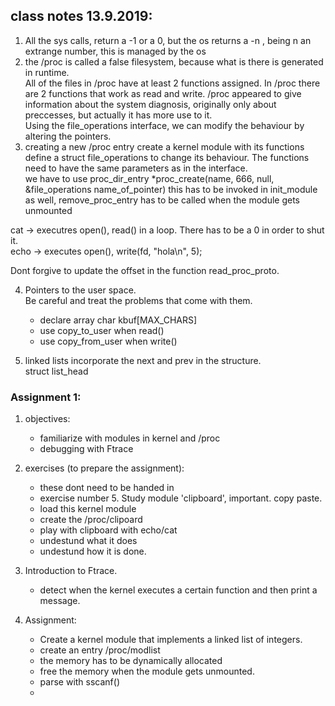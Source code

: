 ## class notes 13.9.2019:

1. All the sys calls, return a -1 or a 0, but the os returns a -n , being n an extrange number, this is managed by the os
2. the /proc is called a false filesystem, because what is there is generated in runtime.  
All of the files in /proc have at least 2 functions assigned. In /proc there are 2 functions that work as read and write. 
/proc appeared to give information about the system diagnosis, originally only about preccesses, but actually it has more use to it.  
Using the file_operations interface, we can modify the behaviour by altering the pointers.  
3. creating a new /proc entry
create a kernel module with its functions  
define a struct file_operations to change its behaviour. The functions need to have the same parameters as in the interface.  
we have to use proc_dir_entry *proc_create(name, 666, null, &file_operations name_of_pointer) this has to be invoked in init_module  
as well, remove_proc_entry has to be called when the module gets unmounted

cat -> executres open(), read() in a loop. There has to be a 0 in order to shut it.  
echo -> executes open(), write(fd, "hola\n", 5);

Dont forgive to update the offset in the function read_proc_proto.

4. Pointers to the user space.  
   Be careful and treat the problems that come with them.  
   - declare array char kbuf[MAX_CHARS]
   - use copy_to_user when read()
   - use copy_from_user when write()
   
5. linked lists
   incorporate the next and prev in the structure.  
   struct list_head
   
### Assignment 1:

1. objectives:
   - familiarize with modules in kernel and /proc
   - debugging with Ftrace

2. exercises (to prepare the assignment):
   - these dont need to be handed in
   - exercise number 5. Study module 'clipboard', important. copy paste.
   - load this kernel module
   - create the /proc/clipoard
   - play with clipboard with echo/cat
   - undestund what it does
   - undestund how it is done.
   
3. Introduction to Ftrace.
   - detect when the kernel executes a certain function and then print a message.
   
4. Assignment:
   - Create a kernel module that implements a linked list of integers.
   - create an entry /proc/modlist
   - the memory has to be dynamically allocated 
   - free the memory when the module gets unmounted.
   - parse with sscanf()
   - 
   
   
